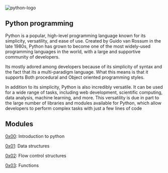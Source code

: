 ![python-logo](https://www.python.org/static/community_logos/python-logo-master-v3-TM.png)

## Python programming
Python is a popular, high-level programming language known for its simplicity, versatility, and ease of use. Created by Guido van Rossum in the late 1980s, Python has grown to become one of the most widely-used programming languages in the world, with a large and supportive community of developers.

Its mostly adored among developers because of its simplicity of syntax and the fact that its a multi-paradigm language. What this means is that it supports Both procedural and Object oriented programming styles. 

In addition to its simplicity, Python is also incredibly versatile. It can be used for a wide range of tasks, including web development, scientific computing, data analysis, machine learning, and more. This versatility is due in part to the large number of libraries and modules available for Python, which allow developers to perform complex tasks with just a few lines of code

## Modules
[0x00](./0x00-python_variables): Introduction to python

[0x01](./0x01-lists_tuples-dicts):  Data structures

[0x02](./0x02-control_structures): Flow control structures

[0x03](./0x03-python_functions): Functions 